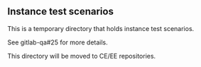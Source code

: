 ## Instance test scenarios

This is a temporary directory that holds instance test scenarios.

See gitlab-qa#25 for more details.

This directory will be moved to CE/EE repositories.

